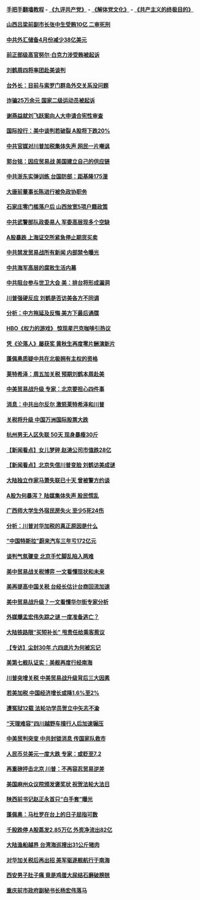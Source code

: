 #### [手把手翻墙教程](https://github.com/gfw-breaker/guides/wiki) -  [《九评共产党》](https://github.com/gfw-breaker/9ping.md?t=05071237) - [《解体党文化》](https://github.com/gfw-breaker/jtdwh.md?t=05071237) - [《共产主义的终极目的》](https://github.com/gfw-breaker/gczydzjmd.md?t=05071237)

#### [山西吕梁前副市长张中生受贿10亿 二审死刑](../pages/nsc413/n11239756.md?t=05071237) 


#### [中共外汇储备4月份减少38亿美元](../pages/nsc413/n11239564.md?t=05071237) 

#### [前正部级高官努尔‧白克力涉受贿被起诉](../pages/nsc413/n11239635.md?t=05071237) 

#### [刘鹤周四将率团赴美谈判](../pages/nsc413/n11239551.md?t=05071237) 

#### [台外长：目前与索罗门群岛外交关系没问题](../pages/nsc413/n11239544.md?t=05071237) 

#### [诈骗25万余元 国家二级运动员被起诉](../pages/nsc413/n11239427.md?t=05071237) 

#### [谢燕益就刘飞跃案向人大申请合宪性审查](../pages/nsc413/n11239296.md?t=05071237) 

#### [国际投行：美中谈判若破裂 A股将下跌20%](../pages/nsc413/n11239414.md?t=05071237) 

#### [中共官媒对川普加税集体失声 网民一片嘲讽](../pages/nsc413/n11239339.md?t=05071237) 

#### [郭台铭：因应贸易战 美国建立自己的供应链](../pages/nsc413/n11239437.md?t=05071237) 

#### [中共浙东实弹训练 台国防部：距基隆175浬](../pages/nsc413/n11239406.md?t=05071237) 

#### [大唐前董事长陈进行被免政协职务](../pages/nsc413/n11239280.md?t=05071237) 

#### [石家庄零门槛落户后 山西放宽5项户籍政策](../pages/nsc413/n11239015.md?t=05071237) 

#### [中共武警部队政委易人 军委高层现多个空缺](../pages/nsc413/n11238754.md?t=05071237) 

#### [A股暴跌 上海证交所紧急停止期货买卖](../pages/nsc413/n11238689.md?t=05071237) 

#### [中共禁发贸易战所有新闻 内部禁令曝光](../pages/nsc413/n11238920.md?t=05071237) 

#### [中共海军高层的腐败生活内幕](../pages/nsc413/n11238722.md?t=05071237) 

#### [中共阻台参与世卫大会 美：排台将形成漏洞](../pages/nsc413/n11238837.md?t=05071237) 

#### [川普强硬反应 刘鹤是否访美各方不同调](../pages/nsc413/n11238024.md?t=05071237) 

#### [分析：中方拖延及反悔 美方下最后通牒](../pages/nsc413/n11238648.md?t=05071237) 

#### [HBO《权力的游戏》 惊现星巴克咖啡引热议](../pages/nsc413/n11238256.md?t=05071237) 

#### [凭《沦落人》屡获奖 黄秋生再度零片酬演新片](../pages/nsc413/n11238092.md?t=05071237) 

#### [蓬佩奥质疑中共在北极拥有主权的资格](../pages/nsc413/n11238516.md?t=05071237) 

#### [莱特希泽：周五加关税 预期刘鹤本周赴美](../pages/nsc413/n11238550.md?t=05071237) 

#### [中美贸易战升级 专家：北京要担心四件事](../pages/nsc413/n11238515.md?t=05071237) 

#### [消息：中共出尔反尔 激怒莱特希泽和川普](../pages/nsc413/n11238266.md?t=05071237) 

#### [关税将升级 中国万洲国际股票大跌](../pages/nsc413/n11238337.md?t=05071237) 

#### [杭州男无人区失联 50天 现身暴瘦30斤](../pages/nsc413/n11238273.md?t=05071237) 

#### [【新闻看点】女儿梦碎 赵涛公司市值跌28亿](../pages/nsc413/n11238158.md?t=05071237) 

#### [【新闻看点】北京失信川普变脸 刘鹤访美成谜](../pages/nsc413/n11237931.md?t=05071237) 

#### [大陆独立作家马萧失联已十天 曾被警方约谈](../pages/nsc413/n11238371.md?t=05071237) 

#### [A股为何暴泻？ 陆媒集体失声 股民慌乱](../pages/nsc413/n11237917.md?t=05071237) 

#### [广西师大学生外宿民房失火 至少5死24伤](../pages/nsc413/n11238312.md?t=05071237) 

#### [分析：川普对华加税的真正原因是什么](../pages/nsc413/n11238151.md?t=05071237) 

#### [“中国特斯拉”蔚来汽车三年亏172亿元](../pages/nsc413/n11238106.md?t=05071237) 

#### [谈判气氛骤变 北京手忙脚乱陷入两难](../pages/nsc413/n11238171.md?t=05071237) 

#### [美中贸易战关税博弈 一文看懂现状和未来](../pages/nsc413/n11238176.md?t=05071237) 

#### [美再提高中国关税 台经长估计台商回流加速](../pages/nsc413/n11237712.md?t=05071237) 

#### [美中贸易战升级？一文看懂华尔街专家分析](../pages/nsc413/n11238055.md?t=05071237) 

#### [外媒爆孟宏伟失踪之谜 一度准备逃亡？](../pages/nsc413/n11238125.md?t=05071237) 

#### [大陆铁路限“买短补长” 甩责任给乘客惹议](../pages/nsc413/n11238053.md?t=05071237) 

#### [【专访】尘封30年 六四底片为何被忘记](../pages/nsc413/n11232990.md?t=05071237) 

#### [美第七舰队证实：美舰再度行经南海](../pages/nsc413/n11237803.md?t=05071237) 

#### [川普突增关税 中美贸易战升级背后三大因素](../pages/nsc413/n11237933.md?t=05071237) 

#### [若美加税 中国经济增长或降1.6%至2%](../pages/nsc413/n11237960.md?t=05071237) 

#### [遭冤狱12载 法轮功学员贺立中矢志不渝](../pages/nsc413/n11235272.md?t=05071237) 

#### [“天理难容”四川越野车撞行人后加速辗压](../pages/nsc413/n11237109.md?t=05071237) 

#### [中美贸判突变 中共封锁消息 传国家队救市](../pages/nsc413/n11237948.md?t=05071237) 

#### [人民币兑美元一度大跌 专家：或贬至7.2](../pages/nsc413/n11237982.md?t=05071237) 

#### [再重磅抨击北京 川普：不再容忍贸易逆差](../pages/nsc413/n11237869.md?t=05071237) 


#### [美国麻州众议院颁发褒奖状 祝贺法轮大法日](../pages/nsc413/n11237722.md?t=05071237) 

#### [陕西前书记赵正永首只“白手套”曝光](../pages/nsc413/n11237524.md?t=05071237) 

#### [蓬佩奥：马杜罗在台上的日子屈指可数](../pages/nsc413/n11237606.md?t=05071237) 

#### [千股跌停 A股蒸发2.85万亿 外资净流出82亿](../pages/nsc413/n11237291.md?t=05071237) 

#### [大陆渔船越界 台湾海巡搜出31公斤猪肉](../pages/nsc413/n11237506.md?t=05071237) 

#### [对华加关税后再出招 美军驱逐舰航行于南海](../pages/nsc413/n11237441.md?t=05071237) 

#### [西安男子肚子痛 竟是鸡蛋大尿结石磨破膀胱](../pages/nsc413/n11237424.md?t=05071237) 

#### [重庆前市政府副秘书长杨宏伟落马](../pages/nsc413/n11237296.md?t=05071237) 


